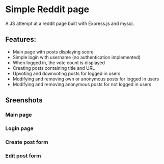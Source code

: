 # Simple Reddit page
A JS attempt at a reddit page built with Express.js and mysql.

## Features:
+ Main page with posts displaying score
+ Simple login with username (no authentication implemented)
+ When logged in, the vote count is displayed
+ Creating posts containing title and URL
+ Upvoting and downvoting posts for logged in users
+ Modifying and removing own or anonymous posts for logged in users
+ Modifying and removing anonymous posts for not logged in users

## Sreenshots

### Main page

### Login page

### Create post form

### Edit post form

